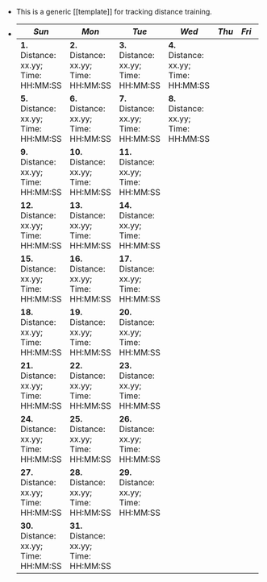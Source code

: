 - This is a generic [[template]] for tracking distance training.
- | *Sun* | *Mon* | *Tue* | *Wed* | *Thu* | *Fri* | *Sat* |
  |-------|-------|-------|-------|-------|-------|-------|
  | **1.** Distance: xx.yy; Time: HH:MM:SS  | **2.** Distance: xx.yy; Time: HH:MM:SS  | **3.** Distance: xx.yy; Time: HH:MM:SS  | **4.** Distance: xx.yy; Time: HH:MM:SS  |
  | **5.** Distance: xx.yy; Time: HH:MM:SS  | **6.** Distance: xx.yy; Time: HH:MM:SS  | **7.** Distance: xx.yy; Time: HH:MM:SS  | **8.** Distance: xx.yy; Time: HH:MM:SS  |
  | **9.** Distance: xx.yy; Time: HH:MM:SS  | **10.** Distance: xx.yy; Time: HH:MM:SS  | **11.** Distance: xx.yy; Time: HH:MM:SS  |
  | **12.** Distance: xx.yy; Time: HH:MM:SS  | **13.** Distance: xx.yy; Time: HH:MM:SS  | **14.** Distance: xx.yy; Time: HH:MM:SS  |
  | **15.** Distance: xx.yy; Time: HH:MM:SS  | **16.** Distance: xx.yy; Time: HH:MM:SS  | **17.** Distance: xx.yy; Time: HH:MM:SS  |
  | **18.** Distance: xx.yy; Time: HH:MM:SS  | **19.** Distance: xx.yy; Time: HH:MM:SS  | **20.** Distance: xx.yy; Time: HH:MM:SS  |
  | **21.** Distance: xx.yy; Time: HH:MM:SS  | **22.** Distance: xx.yy; Time: HH:MM:SS  | **23.** Distance: xx.yy; Time: HH:MM:SS  |
  | **24.** Distance: xx.yy; Time: HH:MM:SS  | **25.** Distance: xx.yy; Time: HH:MM:SS  | **26.** Distance: xx.yy; Time: HH:MM:SS  |
  | **27.** Distance: xx.yy; Time: HH:MM:SS  | **28.** Distance: xx.yy; Time: HH:MM:SS  | **29.** Distance: xx.yy; Time: HH:MM:SS  |
  | **30.** Distance: xx.yy; Time: HH:MM:SS  | **31.** Distance: xx.yy; Time: HH:MM:SS  |